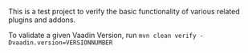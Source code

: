 This is a test project to verify the basic functionality of various related plugins and addons.

To validate a given Vaadin Version, run `mvn clean verify -Dvaadin.version=VERSIONNUMBER`
